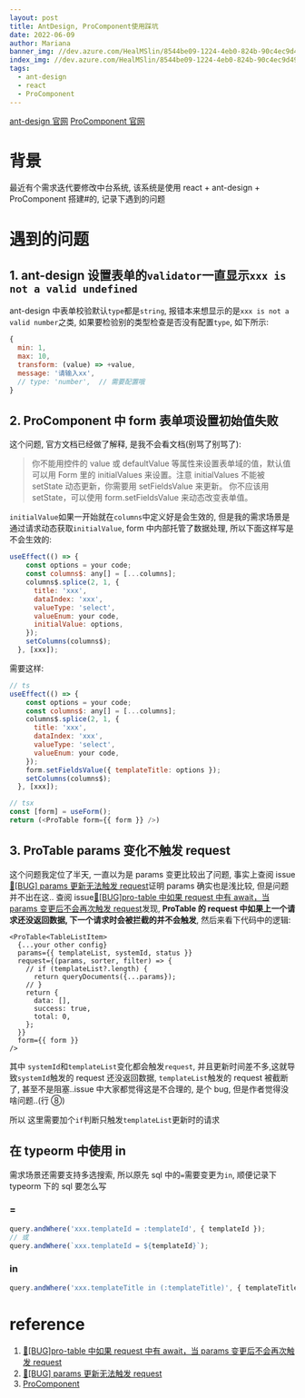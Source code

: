 ```yaml
---
layout: post
title: AntDesign, ProComponent使用踩坑
date: 2022-06-09
author: Mariana
banner_img: //dev.azure.com/HealMSlin/8544be09-1224-4eb0-824b-90c4ec9d49ee/_apis/git/repositories/7a27a721-4c93-4ecf-8258-d5422217b60a/items?path=%2F1654759679150_8443.png&versionDescriptor%5BversionOptions%5D=0&versionDescriptor%5BversionType%5D=0&versionDescriptor%5Bversion%5D=master&resolveLfs=true&%24format=octetStream&api-version=5.0
index_img: //dev.azure.com/HealMSlin/8544be09-1224-4eb0-824b-90c4ec9d49ee/_apis/git/repositories/7a27a721-4c93-4ecf-8258-d5422217b60a/items?path=%2F1654759679150_8443.png&versionDescriptor%5BversionOptions%5D=0&versionDescriptor%5BversionType%5D=0&versionDescriptor%5Bversion%5D=master&resolveLfs=true&%24format=octetStream&api-version=5.0
tags:
  - ant-design
  - react
  - ProComponent
---
```


[ant-design 官网](https://ant.design/)
[ProComponent 官网](https://procomponents.ant.design/)

# 背景

最近有个需求迭代要修改中台系统, 该系统是使用 react + ant-design + ProComponent 搭建#的, 记录下遇到的问题

# 遇到的问题

## 1. ant-design 设置表单的`validator`一直显示`xxx is not a valid undefined`

ant-design 中表单校验默认`type`都是`string`, 报错本来想显示的是`xxx is not a valid number`之类, 如果要检验别的类型检查是否没有配置`type`, 如下所示:

```js
{
  min: 1,
  max: 10,
  transform: (value) => +value,
  message: '请输入xx',
  // type: 'number',  // 需要配置哦
}
```

## 2. ProComponent 中 form 表单项设置初始值失败

这个问题, 官方文档已经做了解释, 是我不会看文档(别骂了别骂了):

> 你不能用控件的 value 或 defaultValue 等属性来设置表单域的值，默认值可以用 Form 里的 initialValues 来设置。注意 initialValues 不能被 setState 动态更新，你需要用 setFieldsValue 来更新。 你不应该用 setState，可以使用 form.setFieldsValue 来动态改变表单值。

`initialValue`如果一开始就在`columns`中定义好是会生效的, 但是我的需求场景是通过请求动态获取`initialValue`, form 中内部托管了数据处理, 所以下面这样写是不会生效的:

```js
useEffect(() => {
    const options = your code;
    const columns$: any[] = [...columns];
    columns$.splice(2, 1, {
      title: 'xxx',
      dataIndex: 'xxx',
      valueType: 'select',
      valueEnum: your code,
      initialValue: options,
    });
    setColumns(columns$);
  }, [xxx]);
```

需要这样:

```js
// ts
useEffect(() => {
    const options = your code;
    const columns$: any[] = [...columns];
    columns$.splice(2, 1, {
      title: 'xxx',
      dataIndex: 'xxx',
      valueType: 'select',
      valueEnum: your code,
    });
    form.setFieldsValue({ templateTitle: options });
    setColumns(columns$);
  }, [xxx]);

// tsx
const [form] = useForm();
return (<ProTable form={{ form }} />)
```

## 3. ProTable params 变化不触发 request

这个问题我定位了半天, 一直以为是 params 变更比较出了问题, 事实上查阅 issue[🐛[BUG] params 更新无法触发 request](https://github.com/ant-design/pro-table/issues/174)证明 params 确实也是浅比较, 但是问题并不出在这..
查阅 issue[🐛[BUG]pro-table 中如果 request 中有 await，当 params 变更后不会再次触发 request](https://github.com/ant-design/pro-components/issues/2750)发现, **ProTable 的 request 中如果上一个请求还没返回数据, 下一个请求时会被拦截的并不会触发**, 然后来看下代码中的逻辑:

```tsx
<ProTable<TableListItem>
  {...your other config}
  params={{ templateList, systemId, status }}
  request={(params, sorter, filter) => {
    // if (templateList?.length) {
      return queryDocuments({...params});
    // }
    return {
      data: [],
      success: true,
      total: 0,
    };
  }}
  form={{ form }}
/>
```

其中 `systemId`和`templateList`变化都会触发`request`, 并且更新时间差不多,这就导致`systemId`触发的 request 还没返回数据, `templateList`触发的 request 被截断了, 甚至不是阻塞..issue 中大家都觉得这是不合理的, 是个 bug, 但是作者觉得没啥问题..(行 ⑧)

所以 这里需要加个`if`判断只触发`templateList`更新时的请求

## 在 typeorm 中使用 in

需求场景还需要支持多选搜索, 所以原先 sql 中的`=`需要变更为`in`, 顺便记录下 typeorm 下的 sql 要怎么写

### =

```ts
query.andWhere('xxx.templateId = :templateId', { templateId });
// 或
query.andWhere(`xxx.templateId = ${templateId}`);
```

### in

```ts
query.andWhere('xxx.templateTitle in (:templateTitle)', { templateTitle }); // templateTitle是数组
```

# reference

1. [🐛[BUG]pro-table 中如果 request 中有 await，当 params 变更后不会再次触发 request](https://github.com/ant-design/pro-components/issues/2750)
2. [🐛[BUG] params 更新无法触发 request](https://github.com/ant-design/pro-table/issues/174)
3. [ProComponent](https://procomponents.ant.design/components/table?current=1&pageSize=5#protable)
